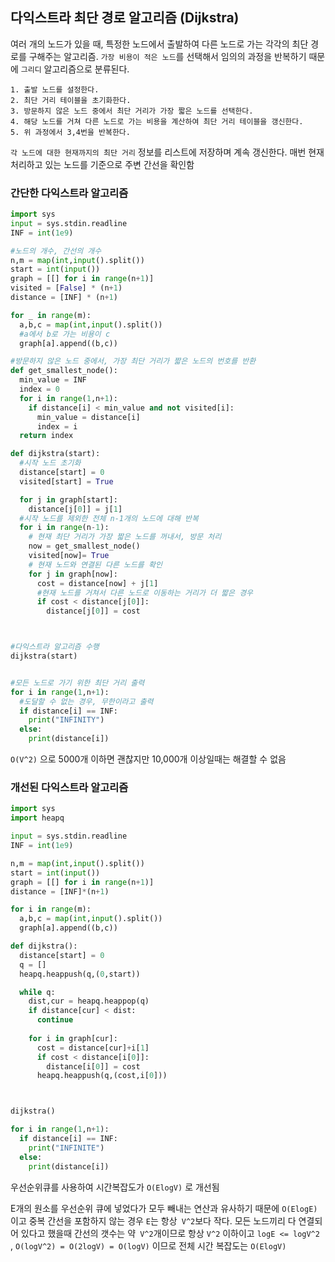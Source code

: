 ## 다익스트라 최단 경로 알고리즘 (Dijkstra)

여러 개의 노드가 있을 때, 특정한 노드에서 출발하여 다른 노드로 가는 각각의 최단 경로를 구해주는 알고리즘. `가장 비용이 적은 노드`를 선택해서 임의의 과정을 반복하기 때문에 `그리디` 알고리즘으로 분류된다.

```
1. 출발 노드를 설정한다.
2. 최단 거리 테이블을 초기화한다.
3. 방문하지 않은 노드 중에서 최단 거리가 가장 짧은 노드를 선택한다.
4. 해당 노드를 거쳐 다른 노드로 가는 비용을 계산하여 최단 거리 테이블을 갱신한다.
5. 위 과정에서 3,4번을 반복한다.	
```

`각 노드에 대한 현재까지의 최단 거리` 정보를 리스트에 저장하며 계속 갱신한다. 매번 현재 처리하고 있는 노드를 기준으로 주변 간선을 확인함



### 간단한 다익스트라 알고리즘

```python
import sys
input = sys.stdin.readline
INF = int(1e9)

#노드의 개수, 간선의 개수
n,m = map(int,input().split())
start = int(input())
graph = [[] for i in range(n+1)]
visited = [False] * (n+1)
distance = [INF] * (n+1)

for _ in range(m):
  a,b,c = map(int,input().split())
  #a에서 b로 가는 비용이 c
  graph[a].append((b,c))

#방문하지 않은 노드 중에서, 가장 최단 거리가 짧은 노드의 번호를 반환
def get_smallest_node():
  min_value = INF
  index = 0
  for i in range(1,n+1):
    if distance[i] < min_value and not visited[i]:
      min_value = distance[i]
      index = i
  return index

def dijkstra(start):
  #시작 노드 초기화
  distance[start] = 0
  visited[start] = True

  for j in graph[start]:
    distance[j[0]] = j[1]
  #시작 노드를 제외한 전체 n-1개의 노드에 대해 반복
  for i in range(n-1):
    # 현재 최단 거리가 가장 짧은 노드를 꺼내서, 방문 처리
    now = get_smallest_node()
    visited[now]= True
    # 현재 노드와 연결된 다른 노드를 확인
    for j in graph[now]:
      cost = distance[now] + j[1]
      #현재 노드를 거쳐서 다른 노드로 이동하는 거리가 더 짧은 경우
      if cost < distance[j[0]]:
        distance[j[0]] = cost



#다익스트라 알고리즘 수행
dijkstra(start)


#모든 노드로 가기 위한 최단 거리 출력
for i in range(1,n+1):
  #도달할 수 없는 경우, 무한이라고 출력
  if distance[i] == INF:
    print("INFINITY")
  else:
    print(distance[i])
```

`O(V^2)` 으로 5000개 이하면 괜찮지만 10,000개 이상일때는 해결할 수 없음 



### 개선된 다익스트라 알고리즘 



```python
import sys
import heapq

input = sys.stdin.readline
INF = int(1e9)

n,m = map(int,input().split())
start = int(input())
graph = [[] for i in range(n+1)]
distance = [INF]*(n+1)

for i in range(m):
  a,b,c = map(int,input().split())
  graph[a].append((b,c))

def dijkstra():
  distance[start] = 0
  q = []
  heapq.heappush(q,(0,start))

  while q:
    dist,cur = heapq.heappop(q)
    if distance[cur] < dist:
      continue
    
    for i in graph[cur]:
      cost = distance[cur]+i[1]
      if cost < distance[i[0]]:
        distance[i[0]] = cost
      heapq.heappush(q,(cost,i[0]))



dijkstra()

for i in range(1,n+1):
  if distance[i] == INF:
    print("INFINITE")
  else:
    print(distance[i])


```

우선순위큐를 사용하여 시간복잡도가 `O(ElogV)` 로 개선됨

E개의 원소를 우선순위 큐에 넣었다가 모두 빼내는 연산과 유사하기 때문에 `O(ElogE)`이고 중복 간선을 포함하지 않는 경우 `E`는 항상` V^2`보다 작다. 모든 노드끼리 다 연결되어 있다고 했을때 간선의 갯수는 약` V^2`개이므로 항상 `V^2` 이하이고 `logE <= logV^2 ` , `O(logV^2) = O(2logV) = O(logV)` 이므로 전체 시간 복잡도는 `O(ElogV)`
